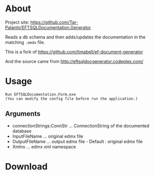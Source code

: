 About
=====

Project site: https://github.com/Tar-Palantir/EFTSQLDocumentation.Generator

Reads a db schema and then adds/updates the documentation in the matching `.emdx` file.

This is a fork of https://github.com/timabell/ef-document-generator

And the source came from http://eftsqldocgenerator.codeplex.com/

Usage
=====

	Run EFTSQLDocumentation.Form.exe
    (You can modify the config file before run the application.)

Arguments
---------

* connectionStrings:ConnStr ... ConnectionString of the documented database
* InputFileName ... original edmx file
* OutputFileName ... output edmx file - Default : original edmx file
* Xmlns ... edmx xml namespace

Download
========

